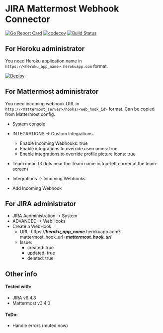 # JIRA Mattermost Webhook Connector
[![Go Report Card](https://goreportcard.com/badge/github.com/unco-games/mattermost-jira)](https://goreportcard.com/report/github.com/unco-games/mattermost-jira)
[![codecov](https://codecov.io/gh/unco-games/mattermost-jira/branch/master/graph/badge.svg)](https://codecov.io/gh/unco-games/mattermost-jira)
[![Build Status](https://travis-ci.org/unco-games/mattermost-jira.svg?branch=master)](https://travis-ci.org/unco-games/mattermost-jira)
 
## For Heroku administrator
You need Heroku application name in `https://<heroku_app_name>.herokuapp.com` format.

[![Deploy](https://www.herokucdn.com/deploy/button.svg)](https://heroku.com/deploy?template=https://github.com/unco-games/mattermost-jira)

## For Mattermost administrator
You need incoming webhook URL in `http://<mattermost_server>/hooks/<web_hook_id>` format. Can be copied from Mattermost config.

 - System console
 - INTEGRATIONS → Custom Integrations
    - Enable Incoming Webhooks: true
    - Enable integrations to override usernames: true
    - Enable integrations to override profile picture icons: true
    
 - Team menu (3 dots near the Team name in top-left corner at the team-screen)
 - Integrations → Incoming Webhooks
 - Add Incoming Webhook
 
## For JIRA administrator
 - JIRA Aadministration → System
 - ADVANCED → WebHooks
 - Create a WebHook:
    - URL:  https://_**heroku_app_name**_.herokuapp.com?mattermost_hook_url=_**mattermost_hook_url**_
    - Issue:
        - created: true
        - updated: true
        - deleted: true

## Other info
        
#### Tested with:
 - JIRA v6.4.8
 - Mattermost v3.4.0
 
#### ToDo:
 - Handle errors (muted now)